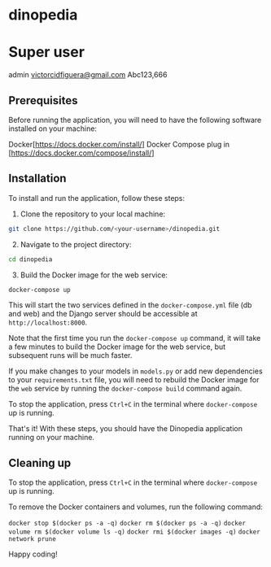 # dinopedia
# Super user
admin
victorcidfiguera@gmail.com
Abc123,666

## Prerequisites
Before running the application, you will need to have the following software installed on your machine:

Docker[https://docs.docker.com/install/]
Docker Compose plug in [https://docs.docker.com/compose/install/]

## Installation
To install and run the application, follow these steps:

1. Clone the repository to your local machine:

```bash
git clone https://github.com/<your-username>/dinopedia.git
```

2. Navigate to the project directory:

```bash
cd dinopedia
```

3. Build the Docker image for the web service:

```bash
docker-compose up
```


This will start the two services defined in the `docker-compose.yml` file (db and web) and the Django server should be accessible at `http://localhost:8000`.

Note that the first time you run the `docker-compose up` command, it will take a few minutes to build the Docker image for the web service, but subsequent runs will be much faster.

If you make changes to your models in `models.py` or add new dependencies to your `requirements.txt` file, you will need to rebuild the Docker image for the `web` service by running the `docker-compose build` command again.

To stop the application, press `Ctrl+C` in the terminal where `docker-compose` up is running.

That's it! With these steps, you should have the Dinopedia application running on your machine.

## Cleaning up
To stop the application, press `Ctrl+C` in the terminal where `docker-compose` up is running.

To remove the Docker containers and volumes, run the following command:

`docker stop $(docker ps -a -q)`
`docker rm $(docker ps -a -q)`
`docker volume rm $(docker volume ls -q)`
`docker rmi $(docker images -q)`
`docker network prune`

Happy coding!
